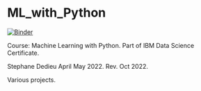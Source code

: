 # ML_with_Python
[![Binder](https://mybinder.org/badge_logo.svg)](https://mybinder.org/v2/gh/DrStef/ML_with_Python/main?labpath=Stephane_Dedieu_ML0101EN-Proj-Loan-v2.ipynb)

Course: Machine Learning with Python.
Part of IBM Data Science Certificate. 

Stephane Dedieu April May 2022.
Rev. Oct 2022. 

Various projects.  


